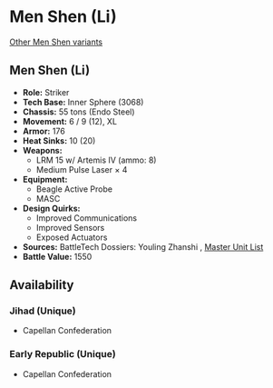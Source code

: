 # Men Shen (Li) 

[Other Men Shen variants](../men_shen.md) 

## Men Shen (Li) 

- **Role:** Striker 
- **Tech Base:** Inner Sphere (3068) 
- **Chassis:** 55 tons (Endo Steel) 
- **Movement:** 6 / 9 (12), XL 
- **Armor:** 176 
- **Heat Sinks:** 10 (20) 
- **Weapons:** 
  - LRM 15 w/ Artemis IV (ammo: 8) 
  - Medium Pulse Laser × 4 
- **Equipment:** 
  - Beagle Active Probe 
  - MASC 
- **Design Quirks:** 
  - Improved Communications 
  - Improved Sensors 
  - Exposed Actuators 
- **Sources:** BattleTech Dossiers: Youling Zhanshi , [Master Unit List](http://masterunitlist.info/Unit/Details/6981) 
- **Battle Value:** 1550 

## Availability 

### Jihad (Unique) 

- Capellan Confederation 

### Early Republic (Unique) 

- Capellan Confederation 

